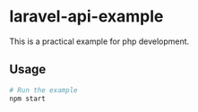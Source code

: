 # laravel-api-example

This is a practical example for php development.

## Usage

```bash
# Run the example
npm start
```
